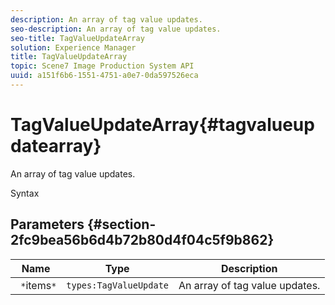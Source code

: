 ```yaml
---
description: An array of tag value updates.
seo-description: An array of tag value updates.
seo-title: TagValueUpdateArray
solution: Experience Manager
title: TagValueUpdateArray
topic: Scene7 Image Production System API
uuid: a151f6b6-1551-4751-a0e7-0da597526eca
---
```


# TagValueUpdateArray{#tagvalueupdatearray}

An array of tag value updates.

 Syntax 

## Parameters {#section-2fc9bea56b6d4b72b80d4f04c5f9b862}

|  Name  | Type  | Description  |
|---|---|---|
|  ` *`items`*`  | `types:TagValueUpdate`  | An array of tag value updates.  |

